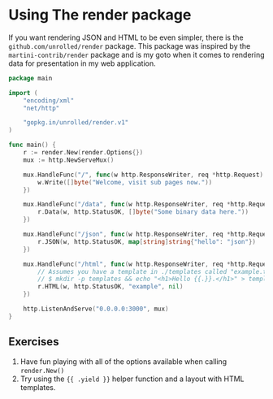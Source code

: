 # Using The render package

If you want rendering JSON and HTML to be even simpler, there is the
`github.com/unrolled/render` package. This package was inspired by the
`martini-contrib/render` package and is my goto when it comes to rendering data
for presentation in my web application.

``` go
package main

import (
    "encoding/xml"
    "net/http"

    "gopkg.in/unrolled/render.v1"
)

func main() {
    r := render.New(render.Options{})
    mux := http.NewServeMux()

    mux.HandleFunc("/", func(w http.ResponseWriter, req *http.Request) {
        w.Write([]byte("Welcome, visit sub pages now."))
    })

    mux.HandleFunc("/data", func(w http.ResponseWriter, req *http.Request) {
        r.Data(w, http.StatusOK, []byte("Some binary data here."))
    })

    mux.HandleFunc("/json", func(w http.ResponseWriter, req *http.Request) {
        r.JSON(w, http.StatusOK, map[string]string{"hello": "json"})
    })

    mux.HandleFunc("/html", func(w http.ResponseWriter, req *http.Request) {
        // Assumes you have a template in ./templates called "example.tmpl"
        // $ mkdir -p templates && echo "<h1>Hello {{.}}.</h1>" > templates/example.tmpl
        r.HTML(w, http.StatusOK, "example", nil)
    })

    http.ListenAndServe("0.0.0.0:3000", mux)
}
```

## Exercises
1. Have fun playing with all of the options available when calling `render.New()`
2. Try using the `{{ .yield }}` helper function and a layout with HTML templates.
